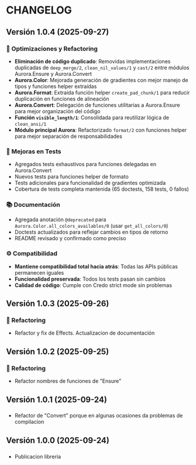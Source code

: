 # CHANGELOG

## Versión 1.0.4 (2025-09-27)

### 🔧 Optimizaciones y Refactoring

- **Eliminación de código duplicado**: Removidas implementaciones duplicadas de `deep_merge/2`, `clean_nil_values/1` y `cast/2` entre módulos Aurora.Ensure y Aurora.Convert
- **Aurora.Color**: Mejorada generación de gradientes con mejor manejo de tipos y funciones helper extraídas
- **Aurora.Format**: Extraída función helper `create_pad_chunk/1` para reducir duplicación en funciones de alineación
- **Aurora.Convert**: Delegación de funciones utilitarias a Aurora.Ensure para mejor organización del código
- **Función `visible_length/1`**: Consolidada para reutilizar lógica de `clean_ansi/1`
- **Módulo principal Aurora**: Refactorizado `format/2` con funciones helper para mejor separación de responsabilidades

### 🧪 Mejoras en Tests

- Agregados tests exhaustivos para funciones delegadas en Aurora.Convert
- Nuevos tests para funciones helper de formato
- Tests adicionales para funcionalidad de gradientes optimizada
- Cobertura de tests completa mantenida (65 doctests, 158 tests, 0 fallos)

### 📚 Documentación

- Agregada anotación `@deprecated` para `Aurora.Color.all_colors_availables/0` (usar `get_all_colors/0`)
- Doctests actualizados para reflejar cambios en tipos de retorno
- README revisado y confirmado como preciso

### ⚙️ Compatibilidad

- **Mantiene compatibilidad total hacia atrás**: Todas las APIs públicas permanecen iguales
- **Funcionalidad preservada**: Todos los tests pasan sin cambios
- **Calidad de código**: Cumple con Credo strict mode sin problemas

## Versión 1.0.3 (2025-09-26)

### 🔧 Refactoring

- Refactor y fix de Effects. Actualizacion de documentación

## Versión 1.0.2 (2025-09-25)

### 🔧 Refactoring

- Refactor nombres de funciones de "Ensure"

## Versión 1.0.1 (2025-09-24)

###

- Refactor de "Convert" porque en algunas ocasiones da problemas de compilacion

## Versión 1.0.0 (2025-09-24)

###

- Publicacion libreria
